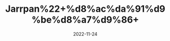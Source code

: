 ---
title: 'Jarrpan%22+%d8%ac%da%91%d9%be%d8%a7%d9%86+'
date: '2022-11-24' 
metatag: '' 
inventory: '0' 
draft: false 
# meta description 
shortDescripton: ''
description: 'Herbs+%d8%ac%da%91%db%8c+%d8%a8%d9%88%d9%b9%db%8c'
longdescription: ''
tags: ''
brand: ''
subCategory: ''
unit: '50 gm-Pk'
sellCount: '0'
featured: False
# product Price
price: '100.0'
# Product Short Description
shortDescription: ''
productID: '24200272-A548-ED11-996A-005056B3A416'
type: 'products'
category: 'Herbs+%d8%ac%da%91%db%8c+%d8%a8%d9%88%d9%b9%db%8c' 
thumnailproduct: 'https://eraconnect.blob.core.windows.net/product-images/aminsaddiquidawakhana/2ef53274-f097-4133-a14b-91a295760beb.webp' 
images:
  - image: 'https://eraconnect.blob.core.windows.net/product-images/aminsaddiquidawakhana/2ef53274-f097-4133-a14b-91a295760beb.webp'  
Variants:
---